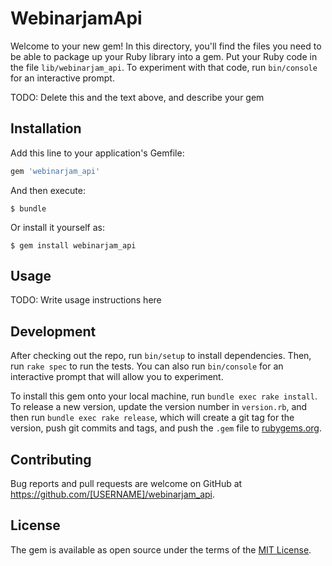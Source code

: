 # WebinarjamApi

Welcome to your new gem! In this directory, you'll find the files you need to be able to package up your Ruby library into a gem. Put your Ruby code in the file `lib/webinarjam_api`. To experiment with that code, run `bin/console` for an interactive prompt.

TODO: Delete this and the text above, and describe your gem

## Installation

Add this line to your application's Gemfile:

```ruby
gem 'webinarjam_api'
```

And then execute:

    $ bundle

Or install it yourself as:

    $ gem install webinarjam_api

## Usage

TODO: Write usage instructions here

## Development

After checking out the repo, run `bin/setup` to install dependencies. Then, run `rake spec` to run the tests. You can also run `bin/console` for an interactive prompt that will allow you to experiment.

To install this gem onto your local machine, run `bundle exec rake install`. To release a new version, update the version number in `version.rb`, and then run `bundle exec rake release`, which will create a git tag for the version, push git commits and tags, and push the `.gem` file to [rubygems.org](https://rubygems.org).

## Contributing

Bug reports and pull requests are welcome on GitHub at https://github.com/[USERNAME]/webinarjam_api.


## License

The gem is available as open source under the terms of the [MIT License](http://opensource.org/licenses/MIT).

